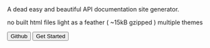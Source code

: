 <cover>
  <logo src="docs/logo.svg"/>
  <!-- <name version="0.4.2">Breeze</name> -->
  <desc>A dead easy and beautiful API documentation site generator.</desc>

  <item>no built html files</item>
  <item>light as a feather ( ~15kB gzipped )</item>
  <item>multiple themes</item>

  <button href="https://github.com/kid-wumeng/Breeze">Github</button>
  <button active href="#">Get Started</button>

  <free></free>
</cover>
